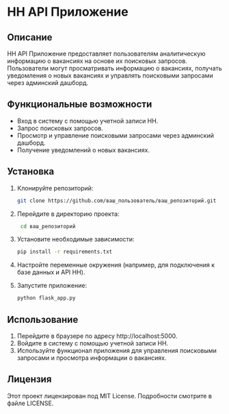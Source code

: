 # HH API Приложение

## Описание

HH API Приложение предоставляет пользователям аналитическую информацию о вакансиях на основе их поисковых запросов.
Пользователи могут просматривать информацию о вакансиях, получать уведомления о новых вакансиях и управлять поисковыми
запросами через админский дашборд.

## Функциональные возможности

- Вход в систему с помощью учетной записи HH.
- Запрос поисковых запросов.
- Просмотр и управление поисковыми запросами через админский дашборд.
- Получение уведомлений о новых вакансиях.

## Установка

1. Клонируйте репозиторий:

   ```bash
   git clone https://github.com/ваш_пользователь/ваш_репозиторий.git
   ```
2. Перейдите в директорию проекта:

   ```bash
    cd ваш_репозиторий
   ```

3. Установите необходимые зависимости:

   ```bash
   pip install -r requirements.txt
   ```

4. Настройте переменные окружения (например, для подключения к базе данных и API HH).

5. Запустите приложение:

   ```bash
   python flask_app.py
   ```

## Использование

1. Перейдите в браузере по адресу http://localhost:5000.
2. Войдите в систему с помощью учетной записи HH.
3. Используйте функционал приложения для управления поисковыми запросами и просмотра информации о вакансиях.

## Лицензия

Этот проект лицензирован под MIT License. Подробности смотрите в файле LICENSE.